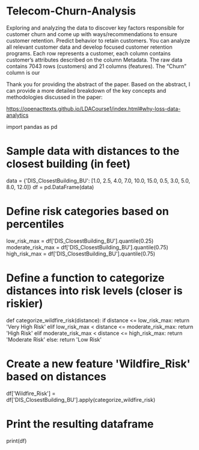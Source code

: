 # Telecom-Churn-Analysis
Exploring and analyzing the data to discover key factors responsible for customer churn and come up with ways/recommendations to ensure customer retention.
Predict behavior to retain customers. You can analyze all relevant customer data and develop focused customer retention programs. Each row represents a customer, each column contains customer’s attributes described on the column Metadata. The raw data contains 7043 rows (customers) and 21 columns (features). The “Churn” column is our 


Thank you for providing the abstract of the paper. Based on the abstract, I can provide a more detailed breakdown of the key concepts and methodologies discussed in the paper:

https://openacttexts.github.io/LDACourse1/index.html#why-loss-data-analytics








import pandas as pd

# Sample data with distances to the closest building (in feet)
data = {'DIS_ClosestBuilding_BU': [1.0, 2.5, 4.0, 7.0, 10.0, 15.0, 0.5, 3.0, 5.0, 8.0, 12.0]}
df = pd.DataFrame(data)

# Define risk categories based on percentiles
low_risk_max = df['DIS_ClosestBuilding_BU'].quantile(0.25)
moderate_risk_max = df['DIS_ClosestBuilding_BU'].quantile(0.75)
high_risk_max = df['DIS_ClosestBuilding_BU'].quantile(0.75)

# Define a function to categorize distances into risk levels (closer is riskier)
def categorize_wildfire_risk(distance):
    if distance <= low_risk_max:
        return 'Very High Risk'
    elif low_risk_max < distance <= moderate_risk_max:
        return 'High Risk'
    elif moderate_risk_max < distance <= high_risk_max:
        return 'Moderate Risk'
    else:
        return 'Low Risk'

# Create a new feature 'Wildfire_Risk' based on distances
df['Wildfire_Risk'] = df['DIS_ClosestBuilding_BU'].apply(categorize_wildfire_risk)

# Print the resulting dataframe
print(df)
